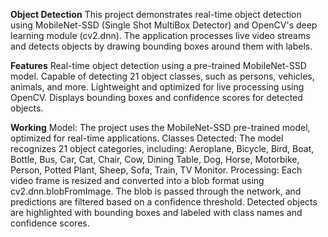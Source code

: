 **Object Detection**
This project demonstrates real-time object detection using MobileNet-SSD (Single Shot MultiBox Detector) and OpenCV's deep learning module (cv2.dnn).
The application processes live video streams and detects objects by drawing bounding boxes around them with labels.

**Features**
Real-time object detection using a pre-trained MobileNet-SSD model.
Capable of detecting 21 object classes, such as persons, vehicles, animals, and more.
Lightweight and optimized for live processing using OpenCV.
Displays bounding boxes and confidence scores for detected objects.

**Working**
Model: The project uses the MobileNet-SSD pre-trained model, optimized for real-time applications.
Classes Detected: The model recognizes 21 object categories, including:
Aeroplane, Bicycle, Bird, Boat, Bottle, Bus, Car, Cat, Chair, Cow, Dining Table, Dog, Horse, Motorbike, Person, Potted Plant, Sheep, Sofa, Train, TV Monitor.
Processing:
Each video frame is resized and converted into a blob format using cv2.dnn.blobFromImage.
The blob is passed through the network, and predictions are filtered based on a confidence threshold.
Detected objects are highlighted with bounding boxes and labeled with class names and confidence scores.

